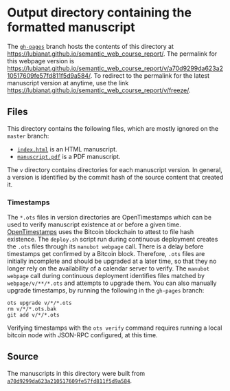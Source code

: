 # Output directory containing the formatted manuscript

The [`gh-pages`](https://github.com/lubianat/semantic_web_course_report/tree/gh-pages) branch hosts the contents of this directory at <https://lubianat.github.io/semantic_web_course_report/>.
The permalink for this webpage version is <https://lubianat.github.io/semantic_web_course_report/v/a70d9299da623a210517609fe57fd811f5d9a584/>.
To redirect to the permalink for the latest manuscript version at anytime, use the link <https://lubianat.github.io/semantic_web_course_report/v/freeze/>.

## Files

This directory contains the following files, which are mostly ignored on the `master` branch:

+ [`index.html`](index.html) is an HTML manuscript.
+ [`manuscript.pdf`](manuscript.pdf) is a PDF manuscript.

The `v` directory contains directories for each manuscript version.
In general, a version is identified by the commit hash of the source content that created it.

### Timestamps

The `*.ots` files in version directories are OpenTimestamps which can be used to verify manuscript existence at or before a given time.
[OpenTimestamps](https://opentimestamps.org/) uses the Bitcoin blockchain to attest to file hash existence.
The `deploy.sh` script run during continuous deployment creates the `.ots` files through its `manubot webpage` call.
There is a delay before timestamps get confirmed by a Bitcoin block.
Therefore, `.ots` files are initially incomplete and should be upgraded at a later time, so that they no longer rely on the availability of a calendar server to verify.
The `manubot webpage` call during continuous deployment identifies files matched by `webpage/v/**/*.ots` and attempts to upgrade them.
You can also manually upgrade timestamps, by running the following in the `gh-pages` branch:

```shell
ots upgrade v/*/*.ots
rm v/*/*.ots.bak
git add v/*/*.ots
```

Verifying timestamps with the `ots verify` command requires running a local bitcoin node with JSON-RPC configured, at this time.

## Source

The manuscripts in this directory were built from
[`a70d9299da623a210517609fe57fd811f5d9a584`](https://github.com/lubianat/semantic_web_course_report/commit/a70d9299da623a210517609fe57fd811f5d9a584).
